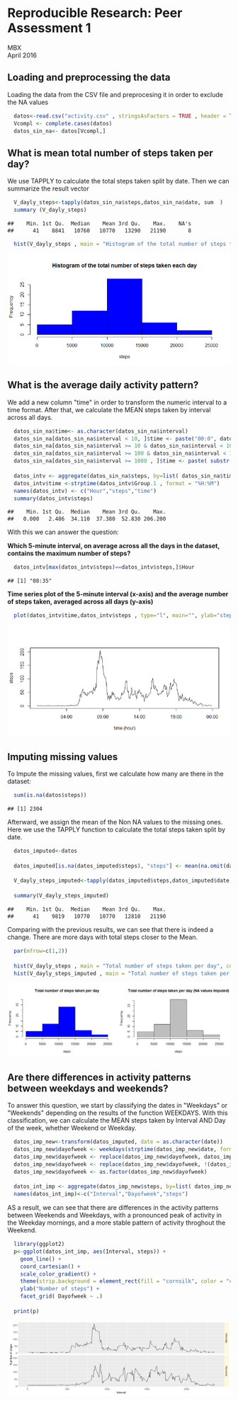 # Reproducible Research: Peer Assessment 1
MBX  
April 2016  



## Loading and preprocessing the data

Loading the data from the CSV file and preprocesing it in order to exclude the NA values


```r
  datos<-read.csv("activity.csv" , stringsAsFactors = TRUE , header = TRUE)
  Vcompl <- complete.cases(datos)
  datos_sin_na<- datos[Vcompl,]
```

## What is mean total number of steps taken per day?  

We use TAPPLY to calculate the total steps taken split by date. Then we can summarize the result vector

```r
  V_dayly_steps<-tapply(datos_sin_na$steps,datos_sin_na$date, sum  )
  summary (V_dayly_steps)
```

```
##    Min. 1st Qu.  Median    Mean 3rd Qu.    Max.    NA's 
##      41    8841   10760   10770   13290   21190       8
```




```r
  hist(V_dayly_steps , main = "Histogram of the total number of steps taken each day", col= "blue" , xlab = "steps" )
```

![](PA1_template_files/figure-html/unnamed-chunk-3-1.png)


## What is the average daily activity pattern?

We add a new column "time" in order to transform the numeric interval to a time format. After that, we calculate the MEAN steps taken by interval across all days. 


```r
  datos_sin_na$time<- as.character(datos_sin_na$interval)
  datos_sin_na[datos_sin_na$interval < 10, ]$time <- paste("00:0", datos_sin_na[datos_sin_na$interval < 10, ]$interval , sep="" )
  datos_sin_na[datos_sin_na$interval >= 10 & datos_sin_na$interval < 100, ]$time <- paste("00:", datos_sin_na[datos_sin_na$interval >= 10 & datos_sin_na$interval < 100, ]$interval , sep="" )
  datos_sin_na[datos_sin_na$interval >= 100 & datos_sin_na$interval < 1000, ]$time <- paste("0", substr(datos_sin_na[datos_sin_na$interval >= 100 & datos_sin_na$interval < 1000 , ]$interval,1,1),":", substr(datos_sin_na[datos_sin_na$interval >= 100 & datos_sin_na$interval < 1000, ]$interval,2,3), sep="") 
  datos_sin_na[datos_sin_na$interval >= 1000 , ]$time <- paste( substr(datos_sin_na[datos_sin_na$interval >= 1000 , ]$interval,1,2),":", substr(datos_sin_na[datos_sin_na$interval >= 1000 , ]$interval,3,4), sep="") 

  datos_intv <- aggregate(datos_sin_na$steps, by=list( datos_sin_na$time), FUN= mean)
  datos_intv$time <-strptime(datos_intv$Group.1 , format = "%H:%M")
  names(datos_intv) <- c("Hour","steps","time")
  summary(datos_intv$steps)
```

```
##    Min. 1st Qu.  Median    Mean 3rd Qu.    Max. 
##   0.000   2.486  34.110  37.380  52.830 206.200
```
  
With this we can answer the question:

**Which 5-minute interval, on average across all the days in the dataset, contains the maximum number of steps?**


```r
  datos_intv[max(datos_intv$steps)==datos_intv$steps,]$Hour
```

```
## [1] "08:35"
```

**Time series plot of the 5-minute interval (x-axis) and the average number of steps taken, averaged across all days (y-axis)**


```r
  plot(datos_intv$time,datos_intv$steps , type="l", main="", ylab="steps", xlab="time (hour)" )
```

![](PA1_template_files/figure-html/unnamed-chunk-6-1.png)

## Imputing missing values

To Impute the missing values, first we calculate how many are there in the dataset: 


```r
  sum(is.na(datos$steps))
```

```
## [1] 2304
```

Afterward, we assign the mean of the Non NA values to the missing ones. Here we use the TAPPLY function to calculate the total steps taken split by date. 


```r
  datos_imputed<-datos

  datos_imputed[is.na(datos_imputed$steps), "steps"] <- mean(na.omit(datos$steps))
                                                             
  V_dayly_steps_imputed<-tapply(datos_imputed$steps,datos_imputed$date, sum  )
  
  summary(V_dayly_steps_imputed)
```

```
##    Min. 1st Qu.  Median    Mean 3rd Qu.    Max. 
##      41    9819   10770   10770   12810   21190
```

Comparing with the previous results, we can see that there is indeed a change. There are more days with
total steps closer to the Mean.


```r
  par(mfrow=c(1,2))

  hist(V_dayly_steps , main = "Total number of steps taken per day", col= "blue" , xlab = "steps" , ylim =c(0,35))
  hist(V_dayly_steps_imputed , main = "Total number of steps taken per day (NA values Imputed)", col= "gray" , xlab = "steps" )
```

![](PA1_template_files/figure-html/unnamed-chunk-9-1.png)



## Are there differences in activity patterns between weekdays and weekends?

To answer this question, we start by classifying the dates in "Weekdays" or "Weekends" depending on the results
of the function WEEKDAYS. With this classification, we can calculate the MEAN steps taken by Interval AND Day of the week, whether Weekend or Weekday.


```r
  datos_imp_new<-transform(datos_imputed, date = as.character(date))
  datos_imp_new$dayofweek <- weekdays(strptime(datos_imp_new$date, format="%Y-%m-%d"))
  datos_imp_new$dayofweek <- replace(datos_imp_new$dayofweek, datos_imp_new$dayofweek %in% c("Saturday","Sunday"), "Weekend" )
  datos_imp_new$dayofweek <- replace(datos_imp_new$dayofweek, !(datos_imp_new$dayofweek %in% c("Weekend")), "Weekday" )
  datos_imp_new$dayofweek <- as.factor(datos_imp_new$dayofweek)

  datos_int_imp <- aggregate(datos_imp_new$steps, by=list( datos_imp_new$interval, datos_imp_new$dayofweek), FUN= mean)
  names(datos_int_imp)<-c("Interval","Dayofweek","steps")
```

AS a result, we can see that there are differences in the activity patterns between Weekends and Weekdays, with a pronounced peak of activity in the Weekday mornings, and a more stable pattern of activity throghout the Weekend.


```r
  library(ggplot2)
  p<-ggplot(datos_int_imp, aes(Interval, steps)) +
    geom_line() +
    coord_cartesian() +
    scale_color_gradient() +
    theme(strip.background = element_rect(fill = "cornsilk", color = "cornsilk", size = 2)) +
    ylab("Number of steps") +
    facet_grid( Dayofweek ~ .)
    
  print(p)
```

![](PA1_template_files/figure-html/unnamed-chunk-11-1.png)



